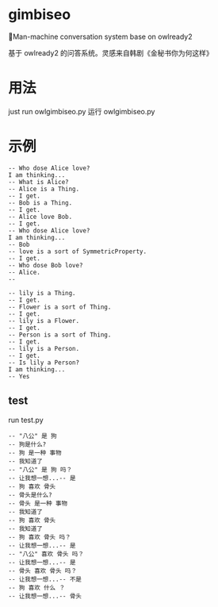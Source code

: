 # gimbiseo
🤖Man-machine conversation system base on owlready2 

基于 owlready2 的问答系统。灵感来自韩剧《金秘书你为何这样》


# 用法
just run owlgimbiseo.py
运行 owlgimbiseo.py

# 示例
```
-- Who dose Alice love?
I am thinking...
-- What is Alice?
-- Alice is a Thing.
-- I get.
-- Bob is a Thing.
-- I get.
-- Alice love Bob.
-- I get.
-- Who dose Alice love?
I am thinking...
-- Bob
-- love is a sort of SymmetricProperty.
-- I get.
-- Who dose Bob love?
-- Alice.
--
```

```
-- lily is a Thing.
-- I get.
-- Flower is a sort of Thing.
-- I get.
-- lily is a Flower.
-- I get.
-- Person is a sort of Thing.
-- I get.
-- lily is a Person.
-- I get.
-- Is lily a Person?
I am thinking...
-- Yes
```

## test
run test.py

    -- "八公" 是 狗
    -- 狗是什么?
    -- 狗 是一种 事物
    -- 我知道了
    -- "八公" 是 狗 吗？
    -- 让我想一想...-- 是
    -- 狗 喜欢 骨头
    -- 骨头是什么?
    -- 骨头 是一种 事物
    -- 我知道了
    -- 狗 喜欢 骨头
    -- 我知道了
    -- 狗 喜欢 骨头 吗？
    -- 让我想一想...-- 是
    -- "八公" 喜欢 骨头 吗？
    -- 让我想一想...-- 是
    -- 骨头 喜欢 骨头 吗？
    -- 让我想一想...-- 不是
    -- 狗 喜欢 什么 ？
    -- 让我想一想...-- 骨头
